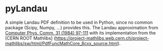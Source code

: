 # pyLandau
A simple Landau PDF definition to be used in Python, since no common package (Scipy, Numpy, ...) provides this.
The Landau approximation from  [Computer Phys. Comm. 31 (1984) 97-111](http://dx.doi.org/10.1016/0010-4655(84)90085-7) 
with its implementation from the [CERN ROOT Mathlibs] (https://project-mathlibs.web.cern.ch/project-mathlibs/sw/html/PdfFuncMathCore_8cxx_source.html).
